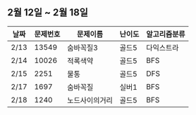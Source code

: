 ## 2월 12일 ~ 2월 18일
|날짜|문제번호|문제이름|난이도|알고리즘분류|
|----|----|------|----|-----------|
|2/13|13549|숨바꼭질3|골드5|다익스트라|
|2/14|10026|적록색약|골드5|BFS|
|2/15|2251|물통|골드5|DFS|
|2/17|1697|숨바꼭질|실버1|BFS|
|2/18|1240|노드사이의거리|골드5|BFS|
